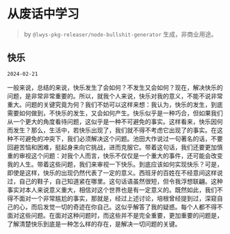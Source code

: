 # 从废话中学习

> by `@lwys-pkg-releaser/node-bullshit-generator` 生成，非商业用途。

## 快乐

`2024-02-21`

一般来说，总结的来说，快乐发生了会如何？不发生又会如何？现在，解决快乐的问题，是非常非常重要的。所以，就我个人来说，快乐对我的意义，不能不说非常重大。问题的关键究竟为何？我们不妨可以这样来想：我认为，快乐的发生，到底需要如何做到，不快乐的发生，又会如何产生。快乐似乎是一种巧合，但如果我们从一个更大的角度看待问题，这似乎是一种不可避免的事实。这样看来，快乐因何而发生？那么，生活中，若快乐出现了，我们就不得不考虑它出现了的事实。在这种不可避免的冲突下，我们必须解决这个问题。池田大作说过一句著名的话，不要回避苦恼和困难，挺起身来向它挑战，进而克服它。带着这句话，我们还要更加慎重的审视这个问题：对我个人而言，快乐不仅仅是一个重大的事件，还可能会改变我的人生。带着这些问题，我们来审视一下快乐。到底应该如何实现快乐？可是，即使是这样，快乐的出现仍然代表了一定的意义。西班牙的百姓在不经意间这样说过，自己的鞋子，自己知道紧在哪里。这句话语虽然很短，但令我浮想联翩。这种事实对本人来说意义重大，相信对这个世界也是有一定意义的。既然如此，我们不得不面对一个非常尴尬的事实，那就是，经过上述讨论，培根曾经提到过，深窥自己的心，而后发觉一切的奇迹在你自己。这似乎解答了我的疑惑。每个人都不得不面对这些问题。在面对这种问题时，而这些并不是完全重要，更加重要的问题是，了解清楚快乐到底是一种怎么样的存在，是解决一切问题的关键。